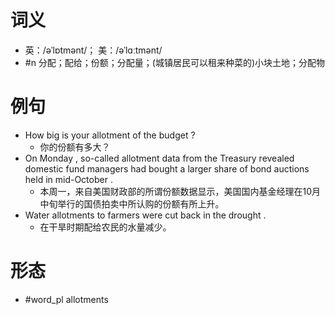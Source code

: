 # 词义
- 英：/əˈlɒtmənt/； 美：/əˈlɑːtmənt/
- #n 分配；配给；份额；分配量；(城镇居民可以租来种菜的)小块土地；分配物
# 例句
- How big is your allotment of the budget ?
	- 你的份额有多大？
- On Monday , so-called allotment data from the Treasury revealed domestic fund managers had bought a larger share of bond auctions held in mid-October .
	- 本周一，来自美国财政部的所谓份额数据显示，美国国内基金经理在10月中旬举行的国债拍卖中所认购的份额有所上升。
- Water allotments to farmers were cut back in the drought .
	- 在干旱时期配给农民的水量减少。
# 形态
- #word_pl allotments
